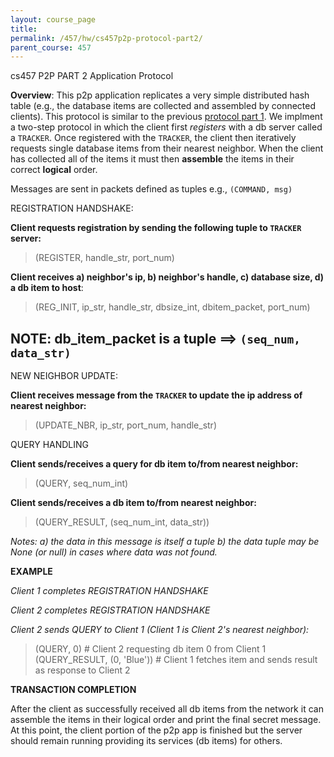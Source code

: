 ```yaml
---
layout: course_page
title: 
permalink: /457/hw/cs457p2p-protocol-part2/
parent_course: 457
---
```


cs457 P2P PART 2 Application Protocol

**Overview**: This p2p application replicates a very simple distributed hash table (e.g., the database items are collected and assembled by connected clients). This protocol is similar to the previous [protocol part 1](/457/hw/cs457p2p-protocol-part1/). We implment a two-step protocol in which the client first *registers* with a db server called a ```TRACKER```. Once registered with the ```TRACKER```, the client then iteratively requests single database items from their nearest neighbor. When the client has collected all of the items it must then **assemble** the items in their correct **logical** order.

Messages are sent in packets defined as tuples e.g., ```(COMMAND, msg)```


REGISTRATION HANDSHAKE:

**Client requests registration by sending the following tuple to ```TRACKER``` server:**

>	(REGISTER, handle_str, port_num)


**Client receives a) neighbor's ip, b) neighbor's handle, c) database size, d) a db item to host**:

>	(REG_INIT, ip_str, handle_str, dbsize_int, dbitem_packet, port_num)

NOTE: db_item_packet is a tuple ==> ```(seq_num, data_str)```
----

NEW NEIGHBOR UPDATE:

**Client receives message from the ```TRACKER``` to update the ip address of nearest neighbor:**

>	(UPDATE_NBR, ip_str, port_num, handle_str)


QUERY HANDLING

**Client sends/receives a query for db item to/from nearest neighbor:**

>	(QUERY, seq_num_int)


**Client sends/receives a db item to/from nearest neighbor:**

>	(QUERY_RESULT, (seq_num_int, data_str))

*Notes: a) the data in this message is itself a tuple  b) the data tuple may be None (or null) in cases where data was not found.*


**EXAMPLE**

*Client 1 completes REGISTRATION HANDSHAKE*

*Client 2 completes REGISTRATION HANDSHAKE*

*Client 2 sends QUERY to Client 1 (Client 1 is Client 2's nearest neighbor):*

>	(QUERY, 0)                   # Client 2 requesting db item 0 from Client 1
>	(QUERY_RESULT, (0, 'Blue'))  # Client 1 fetches item and sends result as response to Client 2



**TRANSACTION COMPLETION**

After the client as successfully received all db items from the network it can assemble the items in their logical order and print the final secret message. At this point, the client portion of the p2p app is finished but the server should remain running providing its services (db items) for others.

 